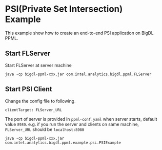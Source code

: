 # PSI(Private Set Intersection) Example

This example show how to create an end-to-end PSI application on BigDL PPML.

## Start FLServer
Start FLServer at server machine
```
java -cp bigdl-ppml-xxx.jar com.intel.analytics.bigdl.ppml.FLServer
```

## Start PSI Client
Change the config file to following. 
```
clientTarget: FLServer_URL
```
The port of server is provided in `ppml-conf.yaml` when server starts, default value `8980`. e.g. if you run the server and clients on same machine, `FLServer_URL` should be `localhost:8980`

```
java -cp bigdl-ppml-xxx.jar com.intel.analytics.bigdl.ppml.example.psi.PSIExample
```
